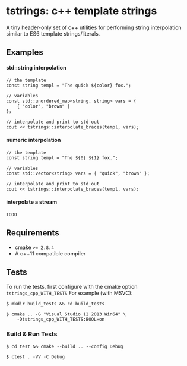 # tstrings: c++ template strings

A tiny header-only set of c++ utilities for performing string interpolation similar to ES6 template strings/literals.

## Examples

#### std::string interpolation

    // the template
    const string templ = "The quick ${color} fox.";

    // variables
    const std::unordered_map<string, string> vars = {
        { "color", "brown" }
    };

    // interpolate and print to std out
    cout << tstrings::interpolate_braces(templ, vars);

#### numeric interpolation

    // the template
    const string templ = "The ${0} ${1} fox.";

    // variables
    const std::vector<string> vars = { "quick", "brown" };

    // interpolate and print to std out
    cout << tstrings::interpolate_braces(templ, vars);

#### interpolate a stream

    TODO

## Requirements

- cmake `>= 2.8.4`
- A c++11 compatible compiler

## Tests

To run the tests, first configure with the cmake option `tstrings_cpp_WITH_TESTS` For example (with MSVC):

    $ mkdir build_tests && cd build_tests

    $ cmake .. -G "Visual Studio 12 2013 Win64" \
        -Dtstrings_cpp_WITH_TESTS:BOOL=on

### Build & Run Tests

    $ cd test && cmake --build .. --config Debug

    $ ctest . -VV -C Debug
